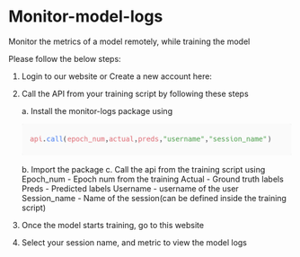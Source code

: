 # Monitor-model-logs
Monitor the metrics of a model remotely, while training the model 


Please follow the below steps:

  1. Login to our website or Create a new account here:
  2. Call the API from your training script by following these steps
 
      a. Install the monitor-logs package using
      
      ![sa](https://github.com/Vinithavn/Monitor-model-logs/blob/master/utils/carbon%20(3).png)
      
      b. Import the package
      c. Call the api from the training script using 
        Epoch_num - Epoch num from the training
        Actual - Ground truth labels
        Preds - Predicted labels
        Username - username of the user
        Session_name - Name of the session(can be defined inside the training script)

  3. Once the model starts training, go to this website 
  4. Select your session name, and metric to view the model logs




